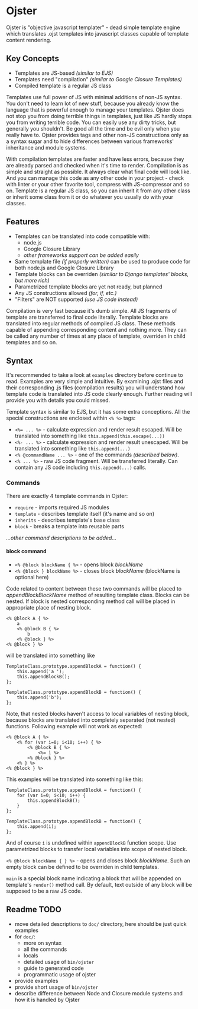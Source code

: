 # Ojster

Ojster is "objective javascript templater" - dead simple template engine which translates .ojst templates into javascript classes capable of template content rendering.

## Key Concepts

* Templates are JS-based _(similar to EJS)_
* Templates need "compilation" _(similar to Google Closure Templates)_
* Compiled template is a regular JS class

Templates use full power of JS with minimal additions of non-JS syntax. You don't need to learn lot of new stuff, because you already know the language that is powerful enough to manage your templates. Ojster does not stop you from doing terrible things in templates, just like JS hardly stops you from writing terrible code. You can easily use any dirty tricks, but generally you shouldn't. Be good all the time and be evil only when you really have to.
Ojster provides tags and other non-JS constructions only as a syntax sugar and to hide differences between various frameworks' inheritance and module systems.

With compilation templates are faster and have less errors, because they are already parsed and checked when it's time to render.
Compilation is as simple and straight as possible. It always clear what final code will look like. And you can manage this code as any other code in your project - check with linter or your other favorite tool, compress with JS-compressor and so on.
Template is a regular JS class, so you can inherit it from any other class or inherit some class from it or do whatever you usually do with your classes.

## Features

* Templates can be translated into code compatible with:
    * node.js
    * Google Closure Library
    * _other frameworks support can be added easily_
* Same template file _(if properly written)_ can be used to produce code for both node.js and Google Closure Library
* Template blocks can be overriden _(similar to Django templates' blocks, but more rich)_
* Parametrized template blocks are yet not ready, but planned
* Any JS constructions allowed _(for, if, etc.)_
* "Filters" are NOT supported _(use JS code instead)_

Compilation is very fast because it's dumb simple. All JS fragments of template are transferred to final code literally. Template blocks are translated into regular methods of compiled JS class. These methods capable of appending corresponding content and nothing more. They can be called any number of times at any place of template, overriden in child templates and so on.

## Syntax

It's recommended to take a look at `examples` directory before continue to read. Examples are very simple and intuitive.
By examining .ojst files and their corresponding .js files (compilation results) you will understand how template code is translated into JS code clearly enough. Further reading will provide you with details you could missed.

Template syntax is similar to EJS, but it has some extra conceptions.
All the special constructions are enclosed within `<% %>` tags:

* `<%= ... %>`  - calculate expression and render result escaped. Will be translated into something like `this.append(this.escape(...))`
* `<%- ... %>`  - calculate expression and render result unescaped. Will be translated into something like `this.append(...)`
* `<% @commandName ... %>`  - one of the commands _(described below)_.
* `<% ... %>` - raw JS code fragment. Will be transferred literally. Can contain any JS code including `this.append(...)` calls.

### Commands

There are exactly 4 template commands in Ojster:

* `require` - imports required JS modules
* `template` - describes template itself (it's name and so on)
* `inherits` - describes template's base class
* `block` - breaks a template into reusable parts

_...other command descriptions to be added..._

#### block command

* `<% @block blockName { %>` - opens block _blockName_
* `<% @block } blockName %>` - closes block _blockName_ (blockName is optional here)

Code related to content between these two commands will be placed to _appendBlockBlockName_ method of resulting template class.
Blocks can be nested. If block is nested corresponding method call will be placed in appropriate place of nesting block.

    <% @block A { %>
        a
        <% @block B { %>
            b
        <% @block } %>
    <% @block } %>

will be translated into something like

    TemplateClass.prototype.appendBlockA = function() {
        this.append('a ');
        this.appendBlockB();
    };

    TemplateClass.prototype.appendBlockB = function() {
        this.append('b');
    };

Note, that nested blocks haven't access to local variables of nesting block, because blocks are translated into completely separated (not nested) functions. Following example will not work as expected:

    <% @block A { %>
        <% for (var i=0; i<10; i++) { %>
            <% @block B { %>
                <%= i %>
            <% @block } %>
        <% } %>
    <% @block } %>

This examples will be translated into something like this:

    TemplateClass.prototype.appendBlockA = function() {
        for (var i=0; i<10; i++) {
            this.appendBlockB();
        }
    };

    TemplateClass.prototype.appendBlockB = function() {
        this.append(i);
    };

And of course `i` is undefined within `appendBlockB` function scope. Use parametrized blocks to transfer local variables into scope of nested block.

`<% @block blockName { } %>` - opens and closes block _blockName_. Such an empty block can be defined to be overriden in child templates.

`main` is a special block name indicating a block that will be appended on template's `render()` method call.
By default, text outside of any block will be supposed to be a raw JS code.


## Readme TODO

* move detailed descriptions to `doc/` directory, here should be just quick examples
* for `doc/`:
    * more on syntax
    * all the commands
    * locals
    * detailed usage of `bin/ojster`
    * guide to generated code
    * programmatic usage of ojster
* provide examples
* provide short usage of `bin/ojster`
* describe difference between Node and Closure module systems and how it is handled by Ojster
